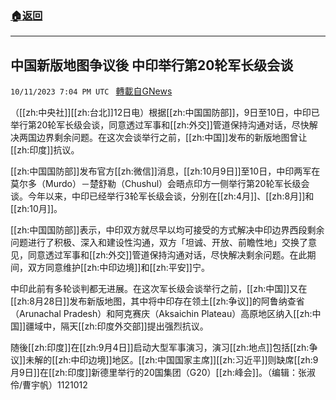 ###  [:house:返回](README.md)
---


## 中国新版地图争议後  中印举行第20轮军长级会谈
`10/11/2023 7:04 PM UTC ` [轉載自GNews](https://gnews.org/articles/1822078)

（[[zh:中央社]][[zh:台北]]12日电）根据[[zh:中国国防部]]，9日至10日，中印已举行第20轮军长级会谈，同意透过军事和[[zh:外交]]管道保持沟通对话，尽快解决两国边界剩余问题。在这次会谈举行之前，[[zh:中国]]发布的新版地图曾让[[zh:印度]]抗议。

[[zh:中国国防部]]发布官方[[zh:微信]]消息，[[zh:10月9日]]至10日，中印两军在莫尔多（Murdo）－楚舒勒（Chushul）会晤点印方一侧举行第20轮军长级会谈。今年以来，中印已经举行3轮军长级会谈，分别在[[zh:4月]]、[[zh:8月]]和[[zh:10月]]。

[[zh:中国国防部]]表示，中印双方就尽早以均可接受的方式解决中印边界西段剩余问题进行了积极、深入和建设性沟通，双方「坦诚、开放、前瞻性地」交换了意见，同意透过军事和[[zh:外交]]管道保持沟通对话，尽快解决剩余问题。在此期间，双方同意维护[[zh:中印边境]]和[[zh:平安]]宁。

中印此前有多轮谈判都无进展。在这次军长级会谈举行之前，[[zh:中国]]又在[[zh:8月28日]]发布新版地图，其中将中印存在领土[[zh:争议]]的阿鲁纳查省（Arunachal Pradesh）和阿克赛庆（Aksaichin Plateau）高原地区纳入[[zh:中国]]疆域中，隔天[[zh:印度外交部]]提出强烈抗议。

随後[[zh:印度]]在[[zh:9月4日]]启动大型军事演习，演习[[zh:地点]]包括[[zh:争议]]未解的[[zh:中印边境]]地区。[[zh:中国国家主席]][[zh:习近平]]则缺席[[zh:9月9日]]在[[zh:印度]]新德里举行的20国集团（G20）[[zh:峰会]]。（编辑：张淑伶/曹宇帆）1121012
